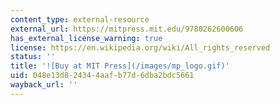```yaml
---
content_type: external-resource
external_url: https://mitpress.mit.edu/9780262600606
has_external_license_warning: true
license: https://en.wikipedia.org/wiki/All_rights_reserved
status: ''
title: '![Buy at MIT Press](/images/mp_logo.gif)'
uid: 048e13d8-2434-4aaf-b77d-6dba2bdc5661
wayback_url: ''
---
```

